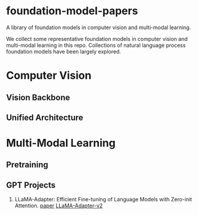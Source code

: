 # foundation-model-papers
A library of foundation models in computer vision and multi-modal learning. 

We collect some representative foundation models in computer vision and multi-modal learning in this repo. Collections of natural language process foundation models have been largely explored. 



# Computer Vision

## Vision Backbone


## Unified Architecture


# Multi-Modal Learning

## Pretraining


## GPT Projects


1. LLaMA-Adapter: Efficient Fine-tuning of Language Models with Zero-init Attention. [](https://github.com/ZrrSkywalker/LLaMA-Adapter) [paper](https://arxiv.org/pdf/2303.16199.pdf) [LLaMA-Adapter-v2](https://arxiv.org/pdf/2304.15010.pdf)